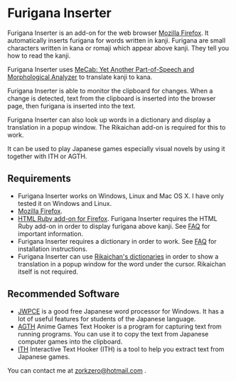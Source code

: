 # Furigana Inserter #
Furigana Inserter is an add-on for the web browser [Mozilla Firefox](http://www.mozilla.com). It automatically inserts furigana for words written in kanji. Furigana are small characters written in kana or romaji which appear above kanji. They tell you how to read the kanji.

Furigana Inserter uses [MeCab: Yet Another Part-of-Speech and Morphological Analyzer](http://mecab.sourceforge.net/) to translate kanji to kana.

Furigana Inserter is able to monitor the clipboard for changes. When a change is detected, text from the clipboard is inserted into the browser page, then furigana is inserted into the text.

Furigana Inserter can also look up words in a dictionary and display a translation in a popup window. The Rikaichan add-on is required for this to work.

It can be used to play Japanese games especially visual novels by using it together with ITH or AGTH.

## Requirements ##
  * Furigana Inserter works on Windows, Linux and Mac OS X. I have only tested it on Windows and Linux.
  * [Mozilla Firefox](http://www.mozilla.com).
  * [HTML Ruby add-on for Firefox](https://addons.mozilla.org/firefox/addon/html-ruby/#beta-channel). Furigana Inserter requires the HTML Ruby add-on in order to display furigana above kanji. See [FAQ](FAQ.md) for important information.
  * Furigana Inserter requires a dictionary in order to work. See [FAQ](FAQ.md) for installation instructions.
  * Furigana Inserter can use [Rikaichan's dictionaries](http://rikaichan.mozdev.org/getdic2.html) in order to show a translation in a popup window for the word under the cursor. Rikaichan itself is not required.

## Recommended Software ##
  * [JWPCE](http://www.physics.ucla.edu/~grosenth/jwpce.html) is a good free Japanese word processor for Windows. It has a lot of useful features for students of the Japanese language.
  * [AGTH](http://sites.google.com/site/agthook/) Anime Games Text Hooker is a program for capturing text from running programs. You can use it to copy the text from Japanese computer games into the clipboard.
  * [ITH](http://code.google.com/p/interactive-text-hooker/) Interactive Text Hooker (ITH) is a tool to help you extract text from Japanese games.

You can contact me at zorkzero@hotmail.com .
